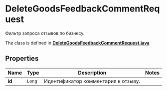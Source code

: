 

# DeleteGoodsFeedbackCommentRequest

Фильтр запроса отзывов по бизнесу. 

The class is defined in **[DeleteGoodsFeedbackCommentRequest.java](../../src/main/java/org/openapitools/model/DeleteGoodsFeedbackCommentRequest.java)**

## Properties

Name | Type | Description | Notes
------------ | ------------- | ------------- | -------------
**id** | `Long` | Идентификатор комментария к отзыву.  | 



